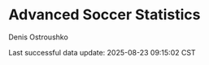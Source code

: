 # Advanced Soccer Statistics
Denis Ostroushko

<!-- gfm -->

Last successful data update: 2025-08-23 09:15:02 CST
